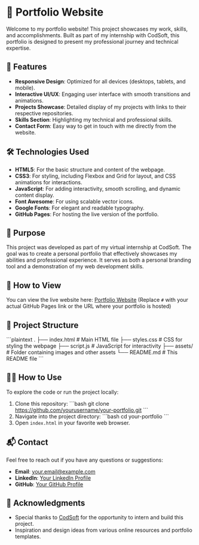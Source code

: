 
# 💼 Portfolio Website

Welcome to my portfolio website! This project showcases my work, skills, and accomplishments. Built as part of my internship with CodSoft, this portfolio is designed to present my professional journey and technical expertise.

## 🌟 Features

- **Responsive Design**: Optimized for all devices (desktops, tablets, and mobile).
- **Interactive UI/UX**: Engaging user interface with smooth transitions and animations.
- **Projects Showcase**: Detailed display of my projects with links to their respective repositories.
- **Skills Section**: Highlighting my technical and professional skills.
- **Contact Form**: Easy way to get in touch with me directly from the website.

## 🛠️ Technologies Used

- **HTML5**: For the basic structure and content of the webpage.
- **CSS3**: For styling, including Flexbox and Grid for layout, and CSS animations for interactions.
- **JavaScript**: For adding interactivity, smooth scrolling, and dynamic content display.
- **Font Awesome**: For using scalable vector icons.
- **Google Fonts**: For elegant and readable typography.
- **GitHub Pages**: For hosting the live version of the portfolio.

## 🎯 Purpose

This project was developed as part of my virtual internship at CodSoft. The goal was to create a personal portfolio that effectively showcases my abilities and professional experience. It serves as both a personal branding tool and a demonstration of my web development skills.

## 🚀 How to View

You can view the live website here: [Portfolio Website](#) (Replace `#` with your actual GitHub Pages link or the URL where your portfolio is hosted)

## 📁 Project Structure

\`\`\`plaintext
.
├── index.html           # Main HTML file
├── styles.css           # CSS for styling the webpage
├── script.js            # JavaScript for interactivity
├── assets/              # Folder containing images and other assets
└── README.md            # This README file
\`\`\`

## 👨‍💻 How to Use

To explore the code or run the project locally:

1. Clone this repository:
   \`\`\`bash
   git clone https://github.com/yourusername/your-portfolio.git
   \`\`\`
2. Navigate into the project directory:
   \`\`\`bash
   cd your-portfolio
   \`\`\`
3. Open `index.html` in your favorite web browser.

## 📬 Contact

Feel free to reach out if you have any questions or suggestions:

- **Email**: [your.email@example.com](mailto:your.email@example.com)
- **LinkedIn**: [Your LinkedIn Profile](https://linkedin.com/in/your-profile)
- **GitHub**: [Your GitHub Profile](https://github.com/yourusername)

## 🎉 Acknowledgments

- Special thanks to [CodSoft](https://www.codsoft.org/) for the opportunity to intern and build this project.
- Inspiration and design ideas from various online resources and portfolio templates.

